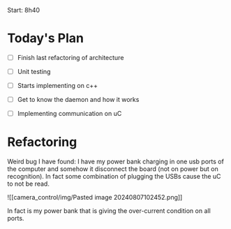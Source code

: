 
Start: 8h40


# Today's Plan

- [ ] Finish last refactoring of architecture
- [ ] Unit testing
- [ ] Starts implementing on c++
- [ ] Get to know the daemon and how it works
- [ ] Implementing communication on uC




# Refactoring

Weird bug I have found: 
I have my power bank charging in one usb ports of the computer and somehow it disconnect the board (not on power but on recognition). In fact some combination of plugging the USBs cause the uC to not be read.

![[camera_control/img/Pasted image 20240807102452.png]]

In fact is my power bank that is giving the over-current condition on all ports.